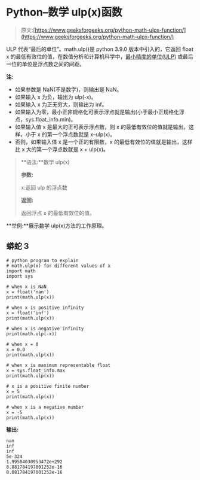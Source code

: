 # Python–数学 ulp(x)函数

> 原文:[https://www.geeksforgeeks.org/python-math-ulpx-function/](https://www.geeksforgeeks.org/python-math-ulpx-function/)

ULP 代表“最后的单位”。math.ulp()是 python 3.9.0 版本中引入的，它返回 float x 的最低有效位的值，在数值分析和计算机科学中，[最小精度的单位(ULP)](https://en.wikipedia.org/wiki/Unit_in_the_last_place#:~:text=In%20computer%20science%20and%20numerical,of%20accuracy%20in%20numeric%20calculations.) 或最后一位的单位是浮点数之间的间距。

**注:**

*   如果参数是 NaN(不是数字)，则输出是 NaN。
*   如果输入 x 为负，输出为 ulp(-x)。
*   如果输入 x 为正无穷大，则输出为 inf。
*   如果输入为零，最小正非规格化可表示浮点就是输出(小于最小正规格化浮点，sys.float_info.min)。
*   如果输入值 x 是最大的正可表示浮点数，则 x 的最低有效位的值就是输出，这样，小于 x 的第一个浮点数就是 x–ulp(x)。
*   否则，如果输入值 x 是一个正的有限数，x 的最低有效位的值就是输出，这样比 x 大的第一个浮点数就是 x + ulp(x)。

> **语法:**数学 ulp(x)
> 
> **参数:**
> 
> x:返回 ulp 的浮点数
> 
> **返回:**
> 
> 返回浮点 x 的最低有效位的值。

**举例:**展示数学 ulp(x)方法的工作原理。

## 蟒蛇 3

```
# python program to explain
# math.ulp(x) for different values of x
import math
import sys

# when x is NaN
x = float('nan')
print(math.ulp(x))

# when x is positive infinity
x = float('inf')
print(math.ulp(x))

# when x is negative infinity
print(math.ulp(-x))

# when x = 0
x = 0.0
print(math.ulp(x))

# when x is maximum representable float
x = sys.float_info.max
print(math.ulp(x))

# x is a positive finite number
x = 5
print(math.ulp(x))

# when x is a negative number
x = -5
print(math.ulp(x))
```

**输出:**

```
nan
inf
inf
5e-324
1.99584030953472e+292
8.881784197001252e-16
8.881784197001252e-16
```